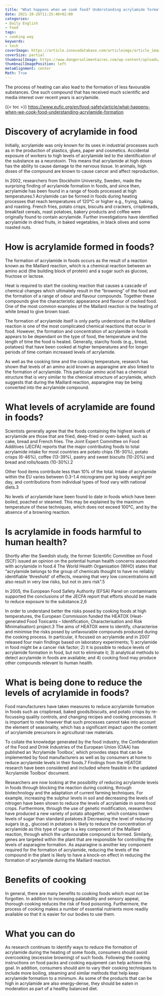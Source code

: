 ```yaml
---
title: "What happens when we cook food? Understanding acrylamide formation"
date: 2021-10-26T11:25:40+02:00
categories:
- Daily English   
- Food
tags:
- cooking way
keywords:
- tech
coverImage: https://article.innovadatabase.com/articleimgs/article_images/636590333163981596crisps1.jpg
coverSize: partial
thumbnailImage: https://www.dangersalimentaires.com/wp-content/uploads/2009/10/acrylamide-1280x720.jpg
thumbnailImagePosition: left
metaAlignment: center
Math: True
---
```

The process of heating can also lead to the formation of less favourable substances. One such compound that has received much scientific and media interest over recent years is acrylamide.
<!--more-->
{{< toc >}}
https://www.eufic.org/en/food-safety/article/what-happens-when-we-cook-food-understanding-acrylamide-formation

# Discovery of acrylamide in food

Initially, acrylamide was only known for its uses in industrial processes such as in the production of plastics, glues, paper and cosmetics. Accidental exposure of workers to high levels of acrylamide led to the identification of the substance as a neurotoxin. This means that acrylamide at high doses has the ability to cause damage to the nervous tissue. In animals, high doses of the compound are known to cause cancer and affect reproduction.

In 2002, researchers from Stockholm University, Sweden, made the surprising finding of acrylamide formation in foods, and since then, acrylamide has been found in a range of foods processed at high temperatures.1 Acrylamide can be formed in foods during heating processes that reach temperatures of 120°C or higher e.g., frying, baking and roasting. French fries, potato crisps, biscuits and crackers, crispbreads, breakfast cereals, roast potatoes, bakery products and coffee were originally found to contain acrylamide. Further investigations have identified acrylamide in dried fruits, in baked vegetables, in black olives and some roasted nuts.

# How is acrylamide formed in foods?

The formation of acrylamide in foods occurs as the result of a reaction known as the Maillard reaction, which is a chemical reaction between an amino acid (the building block of protein) and a sugar such as glucose, fructose or lactose.

Heat is required to start the cooking reaction that causes a cascade of chemical changes which ultimately result in the “browning” of the food and the formation of a range of odour and flavour compounds. Together these compounds give the characteristic appearance and flavour of cooked food. One of the most common examples of the Maillard reaction is the heating of white bread to give brown toast.

The formation of acrylamide itself is only partly understood as the Maillard reaction is one of the most complicated chemical reactions that occur in food. However, the formation and concentration of acrylamide in foods appears to be dependant on the type of food, the temperature and the length of time the food is heated. Generally, starchy foods (e.g., bread, potatoes) that have been cooked at higher temperatures and for longer periods of time contain increased levels of acrylamide.

As well as the cooking time and the cooking temperature, research has shown that levels of an amino acid known as asparagine are also linked to the formation of acrylamide. This particular amino acid has a chemical structure that is very similar to the chemical structure of acrylamide, which suggests that during the Maillard reaction, asparagine may be being converted into the acrylamide compound.

# What levels of acrylamide are found in foods?

Scientists generally agree that the foods containing the highest levels of acrylamide are those that are fried, deep-fried or oven-baked, such as cake, bread and French fries. The Joint Expert Committee on Food Additives (JECFA) reports that the major contributing foods to total acrylamide intake for most countries are potato chips (16-30%), potato crisps (6-46%), coffee (13-39%), pastry and sweet biscuits (10-20%) and bread and rolls/toasts (10-30%).2

Other food items contribute less than 10% of the total. Intake of acrylamide within the EU varies between 0.3-1.4 micrograms per kg body weight per day, and contributions from individual types of food vary with national diets.3

No levels of acrylamide have been found to date in foods which have been boiled, poached or steamed. This may be explained by the maximum temperature of these techniques, which does not exceed 100°C, and by the absence of a browning reaction.

# Is acrylamide in foods harmful to human health?

Shortly after the Swedish study, the former Scientific Committee on Food (SCF) issued an opinion on the potential human health concerns associated with acrylamide in food.4 The World Health Organisation (WHO) states that “acrylamide belongs to the group of chemicals thought to have no reliably identifiable ‘threshold’ of effects, meaning that very low concentrations will also result in very low risks, but not in zero risk”.5

In 2005, the European Food Safety Authority (EFSA) Panel on contaminants supported the conclusions of the JECFA report that efforts should be made to reduce exposure to the substance.2,6

In order to understand better the risks posed by cooking foods at high temperatures, the European Commission funded the HEATOX (Heat-generated Food Toxicants – Identification, Characterisation and Risk Minimalisation) project.3 The aims of HEATOX were to identify, characterise and minimise the risks posed by unfavourable compounds produced during the cooking process. In particular, it focused on acrylamide and in 2007 released four main findings based on laboratory experiments; 1) acrylamide in food might be a cancer risk factor; 2) it is possible to reduce levels of acrylamide formation in food, but not to eliminate it; 3) analytical methods to detect acrylamide in foods are available; and 4) cooking food may produce other compounds relevant to human health.

# What is being done to reduce the levels of acrylamide in foods?

Food manufacturers have taken measures to reduce acrylamide formation in foods such as crispbread, baked goods/biscuits, and potato crisps by re-focussing quality controls, and changing recipes and cooking processes. It is important to note however that such processes cannot take into account the element of seasonality, which has a significant impact upon the content of acrylamide precursors in agricultural raw materials.

To collate the knowledge generated by the food industry, the Confederation of the Food and Drink Industries of the European Union (CIAA) has published an ‘Acrylamide Toolbox’, which provides steps that can be implemented by food manufacturers as well as by consumers at home to reduce acrylamide levels in their foods.7 Findings from the HEATOX research have been considered and included where feasible in the updated ‘Acrylamide Toolbox’ document.

Researchers are now looking at the possibility of reducing acrylamide levels in foods through blocking the reaction during cooking, through biotechnology and the adaptation of current farming techniques. For example, increasing the sulphur levels in soil and decreasing the levels of nitrogen have been shown to reduce the levels of acrylamide in some food crops. Furthermore, through the use of genetic modification, researchers have produced a new variety of potato altogether, which contains lower levels of sugar than standard potatoes.8 Decreasing the level of reducing sugars (e.g., glucose) in potatoes is likely to reduce the concentration of acrylamide as this type of sugar is a key component of the Maillard reaction, through which the unfavourable compound is formed. Similarly, genes are targeted within the plant that are responsible for controlling the levels of asparagine formation. As asparagine is another key component required for the formation of acrylamide, reducing the levels of the compound in the plant is likely to have a knock-on effect in reducing the formation of acrylamide during the Maillard reaction.

# Benefits of cooking

In general, there are many benefits to cooking foods which must not be forgotten. In addition to increasing palatability and sensory appeal, thorough cooking reduces the risk of food poisoning. Furthermore, the process of cooking makes a number of essential nutrients more readily available so that it is easier for our bodies to use them.

# What you can do

As research continues to identify ways to reduce the formation of acrylamide during the heating of some foods, consumers should avoid overcooking (excessive browning) of such foods. Following the cooking instructions on food packs and cooking equipment can help achieve this goal. In addition, consumers should aim to vary their cooking techniques to include more boiling, steaming and similar methods that help keep acrylamide formation to a minimum. As some of the products that can be high in acrylamide are also energy-dense, they should be eaten in moderation as part of a healthy balanced diet.
